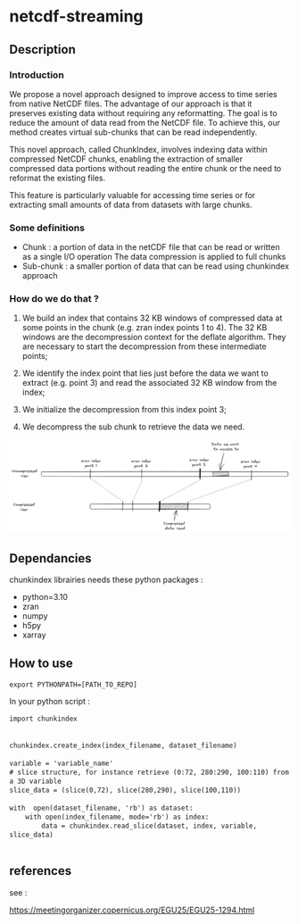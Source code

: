 # netcdf-streaming

## Description
### Introduction

We propose a novel approach designed to improve access to time series from native NetCDF files. The advantage of our approach is that it preserves existing data without requiring any reformatting. The goal is to reduce the amount of data read from the NetCDF file. To achieve this, our method creates virtual sub-chunks that can be read independently.

This novel approach, called ChunkIndex, involves indexing data within compressed NetCDF chunks, enabling the extraction of smaller compressed data portions without reading the entire chunk or the need to reformat the existing files.

This feature is particularly valuable for accessing time series or for extracting small amounts of data from datasets with large chunks.

### Some definitions
- Chunk :
a portion of data in the netCDF file that can be read or written as a single I/O operation The data
compression is applied to full chunks
- Sub-chunk :
a smaller portion of data that can be read using chunkindex approach

### How do we do that ?
1. We build an index that contains 32 KB windows of compressed data at some points in the chunk (e.g. zran index points 1 to 4). The 32 KB windows are the decompression context for the deflate algorithm. They are
necessary to start the decompression from these intermediate points;

2. We identify the index point that lies just before the data we want to extract (e.g. point 3) and read the associated 32 KB window from the index;

3. We initialize the decompression from this index point 3;

4. We decompress the sub chunk to retrieve the data we need.

![sub_chunking](sub_chunk.png)

## Dependancies

chunkindex librairies needs these python packages :
- python=3.10
- zran
- numpy
- h5py
- xarray


## How to use


```
export PYTHONPATH=[PATH_TO_REPO]
```

In your python script :
```
import chunkindex


chunkindex.create_index(index_filename, dataset_filename)

variable = 'variable_name'
# slice structure, for instance retrieve (0:72, 280:290, 100:110) from a 3D variable
slice_data = (slice(0,72), slice(280,290), slice(100,110))

with  open(dataset_filename, 'rb') as dataset:
    with open(index_filename, mode='rb') as index:
        data = chunkindex.read_slice(dataset, index, variable, slice_data)


```

## references

see :

https://meetingorganizer.copernicus.org/EGU25/EGU25-1294.html


